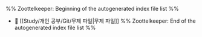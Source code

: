 %% Zoottelkeeper: Beginning of the autogenerated index file list  %%
- 📄 [[Study/개인 공부/Git/무제 파일|무제 파일]]
%% Zoottelkeeper: End of the autogenerated index file list  %%
